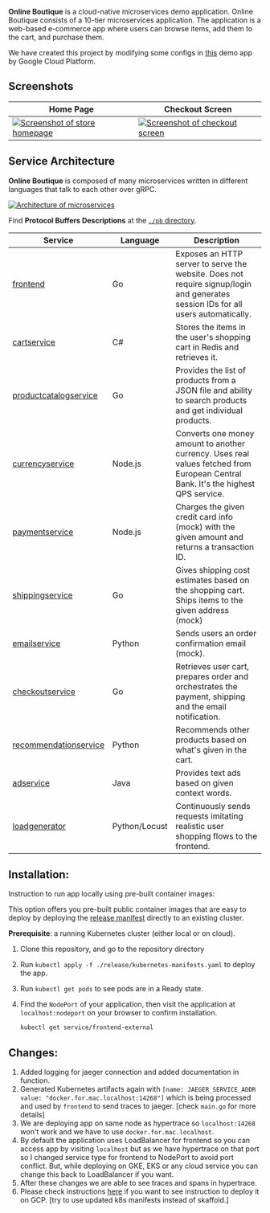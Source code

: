 **Online Boutique** is a cloud-native microservices demo application.
Online Boutique consists of a 10-tier microservices application. The application is a
web-based e-commerce app where users can browse items,
add them to the cart, and purchase them.

We have created this project by modifying some configs in [this](https://github.com/GoogleCloudPlatform/microservices-demo) demo app by Google Cloud Platform. 


## Screenshots

| Home Page                                                                                                         | Checkout Screen                                                                                                    |
| ----------------------------------------------------------------------------------------------------------------- | ------------------------------------------------------------------------------------------------------------------ |
| [![Screenshot of store homepage](./docs/img/online-boutique-frontend-1.png)](./docs/img/online-boutique-frontend-1.png) | [![Screenshot of checkout screen](./docs/img/online-boutique-frontend-2.png)](./docs/img/online-boutique-frontend-2.png) |

## Service Architecture

**Online Boutique** is composed of many microservices written in different
languages that talk to each other over gRPC.

[![Architecture of
microservices](./docs/img/architecture-diagram.png)](./docs/img/architecture-diagram.png)

Find **Protocol Buffers Descriptions** at the [`./pb` directory](./pb).

| Service                                              | Language      | Description                                                                                                                       |
| ---------------------------------------------------- | ------------- | --------------------------------------------------------------------------------------------------------------------------------- |
| [frontend](./src/frontend)                           | Go            | Exposes an HTTP server to serve the website. Does not require signup/login and generates session IDs for all users automatically. |
| [cartservice](./src/cartservice)                     | C#            | Stores the items in the user's shopping cart in Redis and retrieves it.                                                           |
| [productcatalogservice](./src/productcatalogservice) | Go            | Provides the list of products from a JSON file and ability to search products and get individual products.                        |
| [currencyservice](./src/currencyservice)             | Node.js       | Converts one money amount to another currency. Uses real values fetched from European Central Bank. It's the highest QPS service. |
| [paymentservice](./src/paymentservice)               | Node.js       | Charges the given credit card info (mock) with the given amount and returns a transaction ID.                                     |
| [shippingservice](./src/shippingservice)             | Go            | Gives shipping cost estimates based on the shopping cart. Ships items to the given address (mock)                                 |
| [emailservice](./src/emailservice)                   | Python        | Sends users an order confirmation email (mock).                                                                                   |
| [checkoutservice](./src/checkoutservice)             | Go            | Retrieves user cart, prepares order and orchestrates the payment, shipping and the email notification.                            |
| [recommendationservice](./src/recommendationservice) | Python        | Recommends other products based on what's given in the cart.                                                                      |
| [adservice](./src/adservice)                         | Java          | Provides text ads based on given context words.                                                                                   |
| [loadgenerator](./src/loadgenerator)                 | Python/Locust | Continuously sends requests imitating realistic user shopping flows to the frontend.                                              |


## Installation:
Instruction to run app locally using pre-built container images: 

This option offers you pre-built public container images that are easy to deploy
by deploying the [release manifest](./release) directly to an existing cluster.

**Prerequisite**: a running Kubernetes cluster (either local or on cloud).

1. Clone this repository, and go to the repository directory
2. Run `kubectl apply -f ./release/kubernetes-manifests.yaml` to deploy the app.
3. Run `kubectl get pods` to see pods are in a Ready state.
4. Find the `NodePort` of your application, then visit the application at `localhost:nodeport` on your
   browser to confirm installation. 

   ```sh
   kubectl get service/frontend-external
   ```

## Changes:
1. Added logging for jaeger connection and added documentation in function.
2. Generated Kubernetes artifacts again with `[name: JAEGER_SERVICE_ADDR value: "docker.for.mac.localhost:14268"]` which is being processed and used by `frontend` to send traces to jaeger. [check `main.go` for more details]
3. We are deploying app on same node as hypertrace so `localhost:14268` won't work and we have to use `docker.for.mac.localhost`.
4. By default the application uses LoadBalancer for frontend so you can access app by visiting `localhost` but as we have hypertrace on that port so I changed service type for frontend to NodePort to avoid port conflict. But, while deploying on GKE, EKS or any cloud service you can change this back to LoadBalancer if you want.
5. After these changes we are able to see traces and spans in hypertrace.
6. Please check instructions [here](https://github.com/GoogleCloudPlatform/microservices-demo/blob/master/README.md) if you want to see instruction to deploy it on GCP. [try to use updated k8s manifests instead of skaffold.]


